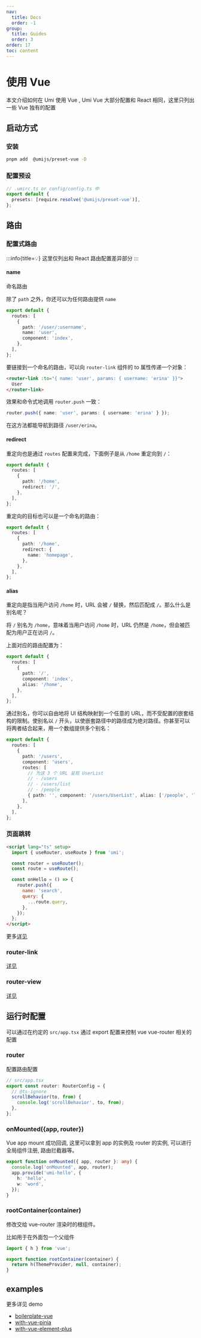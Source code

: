 ```yaml
---
nav:
  title: Docs
  order: -1
group:
  title: Guides
  order: 3
order: 17
toc: content
---
```


# 使用 Vue

本文介绍如何在 Umi 使用 Vue , Umi Vue 大部分配置和 React 相同，这里只列出一些 Vue 独有的配置

## 启动方式

### 安装

```bash
pnpm add  @umijs/preset-vue -D
```

### 配置预设

```ts
// .umirc.ts or config/config.ts 中
export default {
  presets: [require.resolve('@umijs/preset-vue')],
};
```

## 路由

### 配置式路由

:::info{title=💡}
这里仅列出和 React 路由配置差异部分
:::

#### name

命名路由

除了 `path` 之外，你还可以为任何路由提供 `name`

```ts
export default {
  routes: [
    {
      path: '/user/:username',
      name: 'user',
      component: 'index',
    },
  ],
};
```

要链接到一个命名的路由，可以向 `router-link` 组件的 to 属性传递一个对象：

```html
<router-link :to="{ name: 'user', params: { username: 'erina' }}">
  User
</router-link>
```

效果和命令式地调用 `router.push` 一致：

```ts
router.push({ name: 'user', params: { username: 'erina' } });
```

在这方法都能导航到路径 `/user/erina`。

#### redirect

重定向也是通过 `routes` 配置来完成，下面例子是从 `/home` 重定向到 `/`：

```ts
export default {
  routes: [
    {
      path: '/home',
      redirect: '/',
    },
  ],
};
```

重定向的目标也可以是一个命名的路由：

```ts
export default {
  routes: [
    {
      path: '/home',
      redirect: {
        name: 'homepage',
      },
    },
  ],
};
```

#### alias

重定向是指当用户访问 `/home` 时，URL 会被 `/` 替换，然后匹配成 `/`。那么什么是别名呢？

将 `/` 别名为 `/home`，意味着当用户访问 `/home` 时，URL 仍然是 `/home`，但会被匹配为用户正在访问 `/`。

上面对应的路由配置为：

```ts
export default {
  routes: [
    {
      path: '/',
      component: 'index',
      alias: '/home',
    },
  ],
};
```

通过别名，你可以自由地将 UI 结构映射到一个任意的 URL，而不受配置的嵌套结构的限制。使别名以 `/` 开头，以使嵌套路径中的路径成为绝对路径。你甚至可以将两者结合起来，用一个数组提供多个别名：

```ts
export default {
  routes: [
    {
      path: '/users',
      component: 'users',
      routes: [
        // 为这 3 个 URL 呈现 UserList
        // - /users
        // - /users/list
        // - /people
        { path: '', component: '/users/UserList', alias: ['/people', 'list'] },
      ],
    },
  ],
};
```

### 页面跳转

```html
<script lang="ts" setup>
  import { useRouter, useRoute } from 'umi';

  const router = useRouter();
  const route = useRoute();

  const onHello = () => {
    router.push({
      name: 'search',
      query: {
        ...route.query,
      },
    });
  };
</script>
```

更多[详见](https://router.vuejs.org/guide/advanced/composition-api.html#accessing-the-router-and-current-route-inside-setup)

### router-link

[详见](https://router.vuejs.org/guide/#router-link)

### router-view

[详见](https://router.vuejs.org/guide/#router-view)

## 运行时配置

可以通过在约定的 `src/app.tsx` 通过 export 配置来控制 vue vue-router 相关的配置

### router

配置路由配置

```ts
// src/app.tsx
export const router: RouterConfig = {
  // @ts-ignore
  scrollBehavior(to, from) {
    console.log('scrollBehavior', to, from);
  },
};
```

### onMounted(\{app, router\})

Vue app mount 成功回调, 这里可以拿到 app 的实例及 router 的实例, 可以进行全局组件注册, 路由拦截器等。

```ts
export function onMounted({ app, router }: any) {
  console.log('onMounted', app, router);
  app.provide('umi-hello', {
    h: 'hello',
    w: 'word',
  });
}
```

### rootContainer(container)

修改交给 vue-router 渲染时的根组件。

比如用于在外面包一个父组件

```ts
import { h } from 'vue';

export function rootContainer(container) {
  return h(ThemeProvider, null, container);
}
```

## examples

更多详见 demo

- [boilerplate-vue](https://github.com/umijs/umi/tree/master/examples/boilerplate-vue)
- [with-vue-pinia](https://github.com/umijs/umi/tree/master/examples/with-vue-pinia)
- [with-vue-element-plus](https://github.com/umijs/umi/tree/master/examples/with-vue-element-plus)
